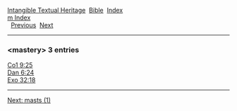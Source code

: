 [Intangible Textual Heritage](../../index)  [Bible](../index) 
[Index](index)   
[m Index](_m_)  
  [Previous](c07192)  [Next](c07194) 

------------------------------------------------------------------------

### &lt;mastery&gt; 3 entries

[Co1 9:25](../kjv/co1009.htm#025)  
[Dan 6:24](../kjv/dan006.htm#024)  
[Exo 32:18](../kjv/exo032.htm#018)  

------------------------------------------------------------------------

[Next: masts (1)](c07194)

